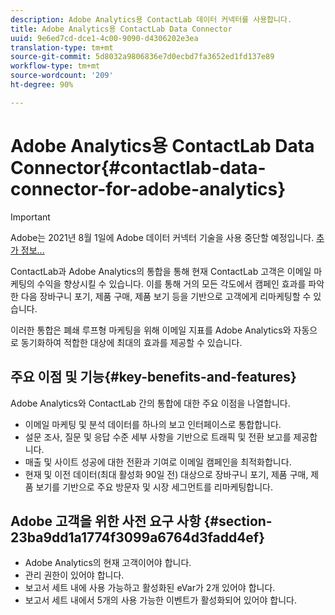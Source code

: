 ```yaml
---
description: Adobe Analytics용 ContactLab 데이터 커넥터를 사용합니다.
title: Adobe Analytics용 ContactLab Data Connector
uuid: 9e6ed7cd-dce1-4c00-9090-d4306202e3ea
translation-type: tm+mt
source-git-commit: 5d8032a9806836e7d0ecbd7fa3652ed1fd137e89
workflow-type: tm+mt
source-wordcount: '209'
ht-degree: 90%

---
```



# Adobe Analytics용 ContactLab Data Connector{#contactlab-data-connector-for-adobe-analytics}

>[!IMPORTANT]
>
>Adobe는 2021년 8월 1일에 Adobe 데이터 커넥터 기술을 사용 중단할 예정입니다. [추가 정보...](/help/import/data-connectors/data-connectors-eol.md)

ContactLab과 Adobe Analytics의 통합을 통해 현재 ContactLab 고객은 이메일 마케팅의 수익을 향상시킬 수 있습니다. 이를 통해 거의 모든 각도에서 캠페인 효과를 파악한 다음 장바구니 포기, 제품 구매, 제품 보기 등을 기반으로 고객에게 리마케팅할 수 있습니다.

이러한 통합은 폐쇄 루프형 마케팅을 위해 이메일 지표를 Adobe Analytics와 자동으로 동기화하여 적합한 대상에 최대의 효과를 제공할 수 있습니다.

## 주요 이점 및 기능{#key-benefits-and-features}

Adobe Analytics와 ContactLab 간의 통합에 대한 주요 이점을 나열합니다.

* 이메일 마케팅 및 분석 데이터를 하나의 보고 인터페이스로 통합합니다.
* 설문 조사, 질문 및 응답 수준 세부 사항을 기반으로 트래픽 및 전환 보고를 제공합니다.
* 매출 및 사이트 성공에 대한 전환과 기여로 이메일 캠페인을 최적화합니다.
* 현재 및 이전 데이터(최대 활성화 90일 전) 대상으로 장바구니 포기, 제품 구매, 제품 보기를 기반으로 주요 방문자 및 시장 세그먼트를 리마케팅합니다.

## Adobe 고객을 위한 사전 요구 사항 {#section-23ba9dd1a1774f3099a6764d3fadd4ef}

* Adobe Analytics의 현재 고객이어야 합니다.
* 관리 권한이 있어야 합니다.
* 보고서 세트 내에 사용 가능하고 활성화된 eVar가 2개 있어야 합니다.
* 보고서 세트 내에서 5개의 사용 가능한 이벤트가 활성화되어 있어야 합니다.
